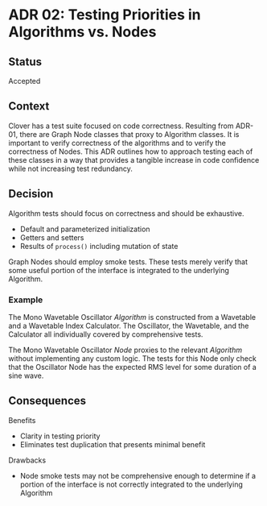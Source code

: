 # ADR 02: Testing Priorities in Algorithms vs. Nodes

## Status

Accepted

## Context

Clover has a test suite focused on code correctness. Resulting from ADR-01, there are Graph Node classes that proxy to Algorithm classes. It is important to verify correctness of the algorithms and to verify the correctness of Nodes. This ADR outlines how to approach testing each of these classes in a way that provides a tangible increase in code confidence while not increasing test redundancy.

## Decision
Algorithm tests should focus on correctness and should be exhaustive.
- Default and parameterized initialization
- Getters and setters
- Results of `process()` including mutation of state

Graph Nodes should employ smoke tests. These tests merely verify that some useful portion of the interface is integrated to the underlying Algorithm.

### Example
The Mono Wavetable Oscillator _Algorithm_ is constructed from a Wavetable and a Wavetable Index Calculator. The Oscillator, the Wavetable, and the Calculator all individually covered by comprehensive tests.

The Mono Wavetable Oscillator _Node_ proxies to the relevant _Algorithm_ without implementing any custom logic. The tests for this Node only check that the Oscillator Node has the expected RMS level for some duration of a sine wave.

## Consequences

Benefits
- Clarity in testing priority
- Eliminates test duplication that presents minimal benefit

Drawbacks
- Node smoke tests may not be comprehensive enough to determine if a portion of the interface is not correctly integrated to the underlying Algorithm
